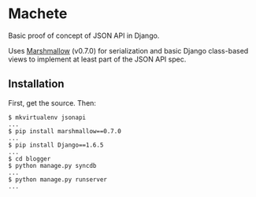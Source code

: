 # Machete

Basic proof of concept of JSON API in Django.

Uses [Marshmallow](http://marshmallow.readthedocs.org/en/latest/) (v0.7.0)
for serialization and basic Django class-based views to implement at least part of the JSON API spec.


## Installation

First, get the source. Then:

    $ mkvirtualenv jsonapi
    ...
    $ pip install marshmallow==0.7.0
    ...
    $ pip install Django==1.6.5
    ...
    $ cd blogger
    $ python manage.py syncdb
    ...
    $ python manage.py runserver
    ...

